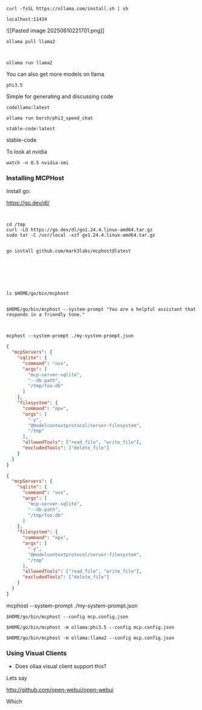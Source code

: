 
```
curl -fsSL https://ollama.com/install.sh | sh
```

```
localhost:11434
```

![[Pasted image 20250610221701.png]]


```
ollama pull llama2



ollama run llama2
```

You can also get more models on llama

```
phi3.5
```


Simple for generating and discussing code
```
codellama:latest
```

```
ollama run borch/phi3_speed_chat
```


```
stable-code:latest
```

stable-code




To look at nvidia
```
watch -n 0.5 nvidia-smi
```


### Installing MCPHost

Install go:



https://go.dev/dl/


```


cd /tmp
curl -LO https://go.dev/dl/go1.24.4.linux-amd64.tar.gz
sudo tar -C /usr/local -xzf go1.24.4.linux-amd64.tar.gz


go install github.com/mark3labs/mcphost@latest







ls $HOME/go/bin/mcphost


$HOME/go/bin/mcphost --system-prompt "You are a helpful assistant that responds in a friendly tone."



```



```
mcphost --system-prompt ./my-system-prompt.json
```

```json
{
  "mcpServers": {
    "sqlite": {
      "command": "uvx",
      "args": [
        "mcp-server-sqlite",
        "--db-path",
        "/tmp/foo.db"
      ]
    },
    "filesystem": {
      "command": "npx",
      "args": [
        "-y",
        "@modelcontextprotocol/server-filesystem",
        "/tmp"
      ],
      "allowedTools": ["read_file", "write_file"],
      "excludedTools": ["delete_file"]
    }
  }
}
```

```json
{
  "mcpServers": {
    "sqlite": {
      "command": "uvx",
      "args": [
        "mcp-server-sqlite",
        "--db-path",
        "/tmp/foo.db"
      ]
    },
    "filesystem": {
      "command": "npx",
      "args": [
        "-y",
        "@modelcontextprotocol/server-filesystem",
        "/tmp"
      ],
      "allowedTools": ["read_file", "write_file"],
      "excludedTools": ["delete_file"]
    }
  }
}
```

mcphost --system-prompt ./my-system-prompt.json


```
$HOME/go/bin/mcphost --config mcp.config.json
```



```
$HOME/go/bin/mcphost -m ollama:phi3.5 --config mcp.config.json
```


```
$HOME/go/bin/mcphost -m ollama:llama2 --config mcp.config.json
```



### Using Visual Clients

- Does ollaa visual client support this?


Lets say

http://github.com/open-webui/open-webui



Which 